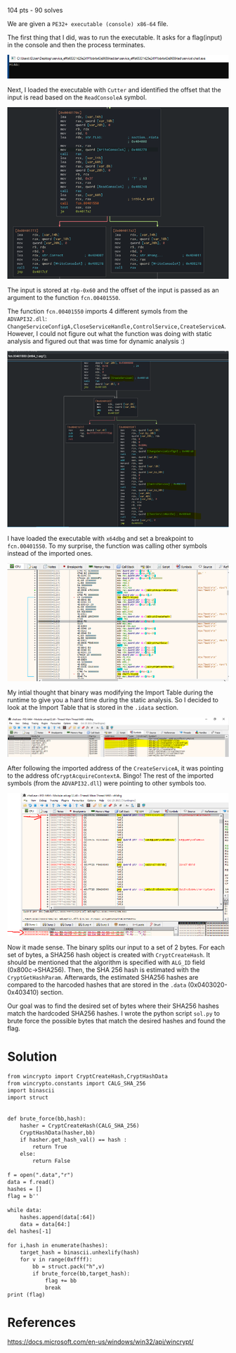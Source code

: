 
104 pts - 90 solves

We are given a ``PE32+ executable (console) x86-64`` file.

The first thing that I did, was to run the executable. It asks for a flag(input) in the console and then the process terminates.

![Screenshot](screenshots/console.PNG)

Next, I loaded the executable with ``Cutter`` and identified the offset that the input is read based on the ``ReadConsoleA`` symbol.

![Screenshot](screenshots/main.PNG)

The input is stored at ``rbp-0x60`` and the offset of the input is passed as an argument to the function ``fcn.00401550``.

The function ``fcn.00401550`` imports 4 different symols from the ``ADVAPI32.dll``: ``ChangeServiceConfigA,CloseServiceHandle,ControlService,CreateServiceA``. However, I could not figure out what the function was doing with static analysis and figured out that was time for dynamic analysis :)

![Screenshot](screenshots/cutter_function.PNG)


I have loaded the executable with ``x64dbg`` and set a breakpoint to ``fcn.00401550``. To my surprise, the function was calling other symbols instead of the imported ones.

![Screenshot](screenshots/x64dbg_function.PNG)


My intial thought that binary was modifying the Import Table during the runtime to give you a hard time during the static analysis. So I decided to look at the Import Table that is stored in the ``.idata`` section. 

![Screenshot](screenshots/import_table.PNG)

After following the imported address of the ``CreateServiceA``, it was pointing to the address of``CryptAcquireContextA``. Bingo! The rest of the imported symbols (from the ``ADVAPI32.dll``) were pointing to other symbols too.

![Screenshot](screenshots/import_table_injection.PNG)

Now it made sense. The binary splits our input to a set of 2 bytes. For each set of bytes, a SHA256 hash object is created with ``CryptCreateHash``. It should be mentioned that the algorithm is specified with ``ALG_ID`` field (0x800c->SHA256). Then, the SHA 256 hash is estimated with the ``CryptGetHashParam``. Afterwards, the estimated SHA256 hashes are compared to the harcoded hashes that are stored in the ``.data`` (0x0403020-0x403410) section.

Our goal was to find the desired set of bytes where their SHA256 hashes match the hardcoded SHA256 hashes. I wrote the python script ``sol.py`` to brute force the possible bytes that match the desired hashes and found the flag.

# Solution
```
from wincrypto import CryptCreateHash,CryptHashData
from wincrypto.constants import CALG_SHA_256
import binascii
import struct


def brute_force(bb,hash):
	hasher = CryptCreateHash(CALG_SHA_256)
	CryptHashData(hasher,bb)
	if hasher.get_hash_val() == hash :
		return True
	else:
		return False

f = open(".data","r")
data = f.read()
hashes = []
flag = b''

while data:
	hashes.append(data[:64])
	data = data[64:]
del hashes[-1]

for i,hash in enumerate(hashes):
	target_hash = binascii.unhexlify(hash)
	for v in range(0xffff):
		bb = struct.pack("h",v)
		if brute_force(bb,target_hash):
			flag += bb
			break
print (flag)
```

# References
https://docs.microsoft.com/en-us/windows/win32/api/wincrypt/
